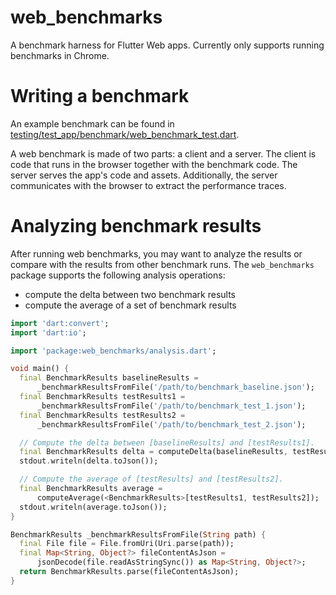 # web_benchmarks

A benchmark harness for Flutter Web apps. Currently only supports running
benchmarks in Chrome.

# Writing a benchmark

An example benchmark can be found in [testing/test_app/benchmark/web_benchmark_test.dart][1].

A web benchmark is made of two parts: a client and a server. The client is code
that runs in the browser together with the benchmark code. The server serves the
app's code and assets. Additionally, the server communicates with the browser to
extract the performance traces.

[1]: https://github.com/flutter/packages/blob/master/packages/web_benchmarks/testing/test_app/benchmark/web_benchmarks_test.dart

# Analyzing benchmark results

After running web benchmarks, you may want to analyze the results or compare
with the results from other benchmark runs. The `web_benchmarks` package
supports the following analysis operations:

* compute the delta between two benchmark results
* compute the average of a set of benchmark results

<?code-excerpt "example/analyze_example.dart (analyze)"?>
```dart
import 'dart:convert';
import 'dart:io';

import 'package:web_benchmarks/analysis.dart';

void main() {
  final BenchmarkResults baselineResults =
      _benchmarkResultsFromFile('/path/to/benchmark_baseline.json');
  final BenchmarkResults testResults1 =
      _benchmarkResultsFromFile('/path/to/benchmark_test_1.json');
  final BenchmarkResults testResults2 =
      _benchmarkResultsFromFile('/path/to/benchmark_test_2.json');

  // Compute the delta between [baselineResults] and [testResults1].
  final BenchmarkResults delta = computeDelta(baselineResults, testResults1);
  stdout.writeln(delta.toJson());

  // Compute the average of [testResults] and [testResults2].
  final BenchmarkResults average =
      computeAverage(<BenchmarkResults>[testResults1, testResults2]);
  stdout.writeln(average.toJson());
}

BenchmarkResults _benchmarkResultsFromFile(String path) {
  final File file = File.fromUri(Uri.parse(path));
  final Map<String, Object?> fileContentAsJson =
      jsonDecode(file.readAsStringSync()) as Map<String, Object?>;
  return BenchmarkResults.parse(fileContentAsJson);
}
```
